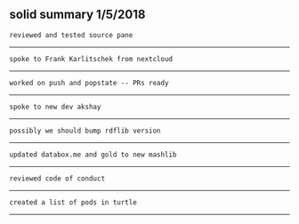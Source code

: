 solid summary 1/5/2018
---
    reviewed and tested source pane
---
    spoke to Frank Karlitschek from nextcloud
---
    worked on push and popstate -- PRs ready
---
    spoke to new dev akshay
---
    possibly we should bump rdflib version
---
    updated databox.me and gold to new mashlib
---
    reviewed code of conduct
---
    created a list of pods in turtle
---
